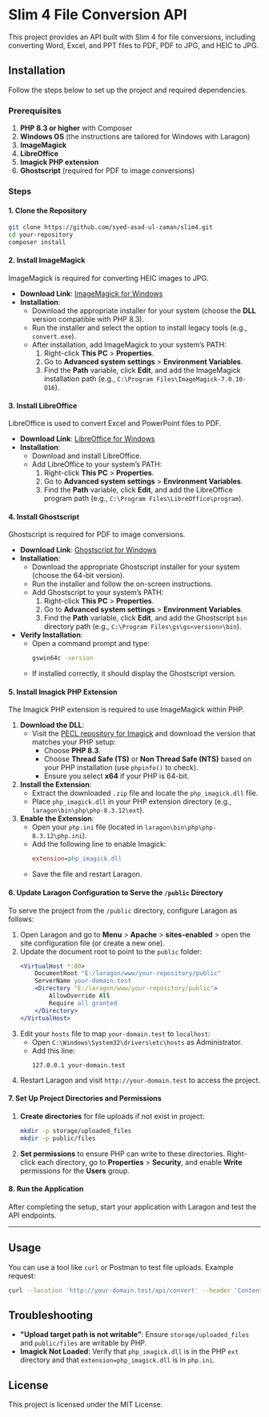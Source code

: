 
# Slim 4 File Conversion API

This project provides an API built with Slim 4 for file conversions, including converting Word, Excel, and PPT files to PDF, PDF to JPG, and HEIC to JPG.

## Installation

Follow the steps below to set up the project and required dependencies.

### Prerequisites

1. **PHP 8.3 or higher** with Composer
2. **Windows OS** (the instructions are tailored for Windows with Laragon)
3. **ImageMagick**
4. **LibreOffice**
5. **Imagick PHP extension**
6. **Ghostscript** (required for PDF to image conversions)

### Steps

#### 1. Clone the Repository

```bash
git clone https://github.com/syed-asad-ul-zaman/slim4.git
cd your-repository
composer install
```

#### 2. Install ImageMagick

ImageMagick is required for converting HEIC images to JPG.

- **Download Link**: [ImageMagick for Windows](https://imagemagick.org/script/download.php#windows)
- **Installation**:
  - Download the appropriate installer for your system (choose the **DLL** version compatible with PHP 8.3).
  - Run the installer and select the option to install legacy tools (e.g., `convert.exe`).
  - After installation, add ImageMagick to your system’s PATH:
    1. Right-click **This PC** > **Properties**.
    2. Go to **Advanced system settings** > **Environment Variables**.
    3. Find the **Path** variable, click **Edit**, and add the ImageMagick installation path (e.g., `C:\Program Files\ImageMagick-7.0.10-Q16`).

#### 3. Install LibreOffice

LibreOffice is used to convert Excel and PowerPoint files to PDF.

- **Download Link**: [LibreOffice for Windows](https://www.libreoffice.org/download/download/)
- **Installation**:
  - Download and install LibreOffice.
  - Add LibreOffice to your system’s PATH:
    1. Right-click **This PC** > **Properties**.
    2. Go to **Advanced system settings** > **Environment Variables**.
    3. Find the **Path** variable, click **Edit**, and add the LibreOffice program path (e.g., `C:\Program Files\LibreOffice\program`).

#### 4. Install Ghostscript

Ghostscript is required for PDF to image conversions.

- **Download Link**: [Ghostscript for Windows](https://ghostscript.com/releases/gsdnld.html)
- **Installation**:
  - Download the appropriate Ghostscript installer for your system (choose the 64-bit version).
  - Run the installer and follow the on-screen instructions.
  - Add Ghostscript to your system’s PATH:
    1. Right-click **This PC** > **Properties**.
    2. Go to **Advanced system settings** > **Environment Variables**.
    3. Find the **Path** variable, click **Edit**, and add the Ghostscript `bin` directory path (e.g., `C:\Program Files\gs\gs<version>\bin`).
- **Verify Installation**:
  - Open a command prompt and type:
    ```bash
    gswin64c -version
    ```
  - If installed correctly, it should display the Ghostscript version.

#### 5. Install Imagick PHP Extension

The Imagick PHP extension is required to use ImageMagick within PHP.

1. **Download the DLL**:
   - Visit the [PECL repository for Imagick](https://pecl.php.net/package/imagick) and download the version that matches your PHP setup:
     - Choose **PHP 8.3**.
     - Choose **Thread Safe (TS)** or **Non Thread Safe (NTS)** based on your PHP installation (use `phpinfo()` to check).
     - Ensure you select **x64** if your PHP is 64-bit.
2. **Install the Extension**:
   - Extract the downloaded `.zip` file and locate the `php_imagick.dll` file.
   - Place `php_imagick.dll` in your PHP extension directory (e.g., `laragon\bin\php\php-8.3.12\ext`).
3. **Enable the Extension**:
   - Open your `php.ini` file (located in `laragon\bin\php\php-8.3.12\php.ini`).
   - Add the following line to enable Imagick:
     ```ini
     extension=php_imagick.dll
     ```
   - Save the file and restart Laragon.

#### 6. Update Laragon Configuration to Serve the `/public` Directory

To serve the project from the `/public` directory, configure Laragon as follows:

1. Open Laragon and go to **Menu** > **Apache** > **sites-enabled** > open the site configuration file (or create a new one).
2. Update the document root to point to the `public` folder:
   ```apache
   <VirtualHost *:80>
       DocumentRoot "E:/laragon/www/your-repository/public"
       ServerName your-domain.test
       <Directory "E:/laragon/www/your-repository/public">
           AllowOverride All
           Require all granted
       </Directory>
   </VirtualHost>
   ```
3. Edit your `hosts` file to map `your-domain.test` to `localhost`:
   - Open `C:\Windows\System32\drivers\etc\hosts` as Administrator.
   - Add this line:
     ```plaintext
     127.0.0.1 your-domain.test
     ```
4. Restart Laragon and visit `http://your-domain.test` to access the project.

#### 7. Set Up Project Directories and Permissions

1. **Create directories** for file uploads if not exist in project:
   ```bash
   mkdir -p storage/uploaded_files
   mkdir -p public/files
   ```
2. **Set permissions** to ensure PHP can write to these directories. Right-click each directory, go to **Properties** > **Security**, and enable **Write** permissions for the **Users** group.

#### 8. Run the Application

After completing the setup, start your application with Laragon and test the API endpoints.

---

## Usage

You can use a tool like `curl` or Postman to test file uploads. Example request:

```bash
curl --location 'http://your-domain.test/api/convert' --header 'Content-Type: multipart/form-data' --form 'file=@"/path/to/your/file.docx"'
```

## Troubleshooting

- **"Upload target path is not writable"**: Ensure `storage/uploaded_files` and `public/files` are writable by PHP.
- **Imagick Not Loaded**: Verify that `php_imagick.dll` is in the PHP `ext` directory and that `extension=php_imagick.dll` is in `php.ini`.

## License

This project is licensed under the MIT License.

